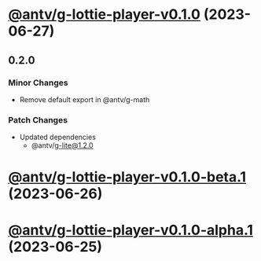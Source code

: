 # [@antv/g-lottie-player-v0.1.0](https://github.com/antvis/g/compare/@antv/g-lottie-player@0.0.38...@antv/g-lottie-player@0.1.0) (2023-06-27)

## 0.2.0

### Minor Changes

-   Remove default export in @antv/g-math

### Patch Changes

-   Updated dependencies
    -   @antv/g-lite@1.2.0

# [@antv/g-lottie-player-v0.1.0-beta.1](https://github.com/antvis/g/compare/@antv/g-lottie-player@0.0.38...@antv/g-lottie-player@0.1.0-beta.1) (2023-06-26)

# [@antv/g-lottie-player-v0.1.0-alpha.1](https://github.com/antvis/g/compare/@antv/g-lottie-player@0.0.38...@antv/g-lottie-player@0.1.0-alpha.1) (2023-06-25)
